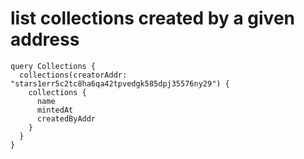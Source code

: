 # list collections created by a given address

```
query Collections {
  collections(creatorAddr: "stars1err5c2tc8ha6qa42tpvedgk585dpj35576ny29") {
    collections {
      name
      mintedAt
      createdByAddr
    }
  }
}
```
